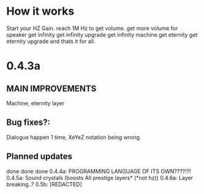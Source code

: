 # How it works
Start your HZ Gain.
reach 1M Hz to get volume.
get more volume for speaker
get infinity
get infinity upgrade
get infinity machine
get eternity
get eternity upgrade
and thats it for all.
# 0.4.3a
## MAIN IMPROVEMENTS
Machine, eternity layer
## Bug fixes?:
Dialogue happen 1 time, XeYeZ notation being wrong.
## Planned updates
done
done
done
0.4.4a: PROGRAMMING LANGUAGE OF ITS OWN????!?!
0.4.5a: Sound crystals (boosts All prestige layers* (*not hz))
0.4.6a: Layer breaking..?
0.5b: [REDACTED]
